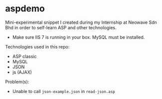 aspdemo
=======
Mini-experimental snippet I created during my Internship at Neowave Sdn Bhd in order to self-learn ASP and other technologies.

- Make sure IIS 7 is running in your box. MySQL must be installed.

Technologies used in this repo:
- ASP classic
- MySQL
- JSON
- js (AJAX)

Problem(s):
- Unable to call `json-example.json` in `read-json.asp`
